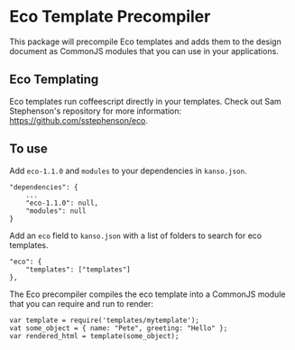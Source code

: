 # Eco Template Precompiler

This package will precompile Eco templates and adds them to the design document as CommonJS modules that you can use in your applications.

## Eco Templating

Eco templates run coffeescript directly in your templates.  Check out Sam Stephenson's repository for more information: https://github.com/sstephenson/eco.


## To use

Add `eco-1.1.0` and `modules` to your dependencies in `kanso.json`.

    "dependencies": {
        ...
        "eco-1.1.0": null,
        "modules": null
    }

Add an `eco` field to `kanso.json` with a list of folders to search for eco templates.

    "eco": {
        "templates": ["templates"]
    },

The Eco precompiler compiles the eco template into a CommonJS module that you can require and run to render:

    var template = require('templates/mytemplate');
    vat some_object = { name: "Pete", greeting: "Hello" };
    var rendered_html = template(some_object);

